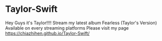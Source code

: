 # Taylor-Swift
Hey Guys it's Taylor!!!!
Stream my latest album Fearless (Taylor's Version)
Available on every streaming platforms
Please visit my page https://chiazhihen.github.io/Taylor-Swift/